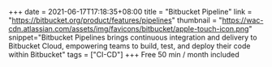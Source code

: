 +++
date = 2021-06-17T17:18:35+08:00
title = "Bitbucket Pipeline"
link = "https://bitbucket.org/product/features/pipelines"
thumbnail = "https://wac-cdn.atlassian.com/assets/img/favicons/bitbucket/apple-touch-icon.png"
snippet="Bitbucket Pipelines brings continuous integration and delivery to Bitbucket Cloud, empowering teams to build, test, and deploy their code within Bitbucket"
tags = ["CI-CD"]
+++
Free 50 min / month included
